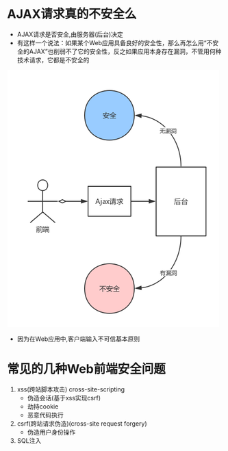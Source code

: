 # AJAX请求真的不安全么
* AJAX请求是否安全,由服务器(后台)决定
* 有这样一个说法：如果某个Web应用具备良好的安全性，那么再怎么用“不安全的AJAX”也削弱不了它的安全性，反之如果应用本身存在漏洞，不管用何种技术请求，它都是不安全的

![](https://raw.githubusercontent.com/1391020381/Web-Foundation/master/articles/HTTP%E3%80%81TCP%E3%80%81IP/img/ajax_safe_ornot.png)
*  因为在Web应用中,客户端输入不可信基本原则
# 常见的几种Web前端安全问题
1. xss(跨站脚本攻击)  cross-site-scripting
    * 伪造会话(基于xss实现csrf)
    * 劫持cookie
    * 恶意代码执行
2. csrf(跨站请求伪造)(cross-site request forgery)
    * 伪造用户身份操作
3. SQL注入    